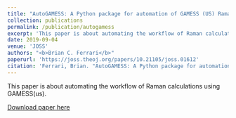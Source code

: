 ```yaml
---
title: "AutoGAMESS: A Python package for automation of GAMESS (US) Raman calculations"
collection: publications
permalink: /publication/autogamess
excerpt: 'This paper is about automating the workflow of Raman calculations using GAMESS(us)'
date: 2019-09-04
venue: 'JOSS'
authors: "<b>Brian C. Ferrari</b>"
paperurl: 'https://joss.theoj.org/papers/10.21105/joss.01612'
citation: 'Ferrari, Brian. "AutoGAMESS: A Python package for automation of GAMESS (US) Raman calculations." Journal of Open Source Software 4.41 (2019): 1612.'
---
```

This paper is about automating the workflow of Raman calculations using GAMESS(us).

[Download paper here](https://joss.theoj.org/papers/10.21105/joss.01612)

